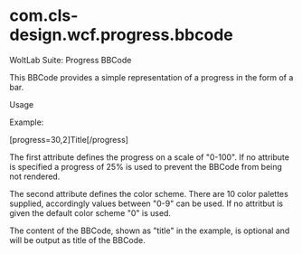 # com.cls-design.wcf.progress.bbcode
WoltLab Suite: Progress BBCode

This BBCode provides a simple representation of a progress in the form of a bar.

Usage

Example:

[progress=30,2]Title[/progress]

The first attribute defines the progress on a scale of "0-100". If no attribute is specified a progress of 25% is used to prevent the BBCode from being not rendered.

The second attribute defines the color scheme. There are 10 color palettes supplied, accordingly values between "0-9" can be used. If no attritbut is given the default color scheme "0" is used.

The content of the BBCode, shown as "title" in the example, is optional and will be output as title of the BBCode.
